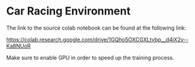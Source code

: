 # Car Racing Environment

The link to the source colab notebook can be found at the following link:

https://colab.research.google.com/drive/1GQho5OXCGXLtvbp__d4jX2v--Ka8NUoR

Make sure to enable GPU in order to speed up the training process.
